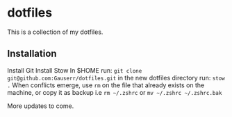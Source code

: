 # dotfiles

This is a collection of my dotfiles.

## Installation

Install Git
Install Stow
In $HOME run: `git clone git@github.com:Gauserr/dotfiles.git`
in the new dotfiles directory run: `stow .`
When conflicts emerge, use `rm` on the file that already exists on the machine, or copy it
as backup i.e `rm ~/.zshrc` or `mv ~/.zshrc ~/.zshrc.bak`

More updates to come.

